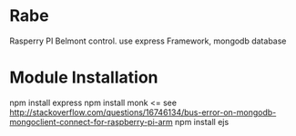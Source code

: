 Rabe
====

Rasperry PI Belmont control.
use express Framework, mongodb database

Module Installation 
===================

npm install express
npm install monk <= see http://stackoverflow.com/questions/16746134/bus-error-on-mongodb-mongoclient-connect-for-raspberry-pi-arm
npm install ejs